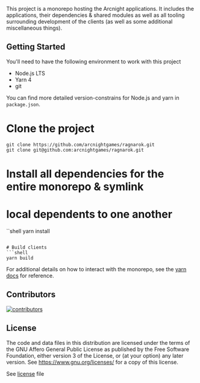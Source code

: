 This project is a monorepo hosting the Arcnight applications. It includes the applications, their dependencies & shared modules as well as all tooling surrounding development of the clients (as well as some additional miscellaneous things).

## Getting Started

You'll need to have the following environment to work with this project

- Node.js LTS
- Yarn 4
- git

You can find more detailed version-constrains for Node.js and yarn in `package.json`.

# Clone the project
```shell
git clone https://github.com/arcnightgames/ragnarok.git
git clone git@github.com:arcnightgames/ragnarok.git
```

# Install all dependencies for the entire monorepo & symlink
# local dependents to one another

``shell
yarn install
```

# Build clients
```shell
yarn build
```

For additional details on how to interact with the monorepo, see the [yarn docs](https://yarnpkg.com/) for reference.

## Contributors

<a href="https://github.com/arcnightgames/ragnarok/graphs/contributors">
  <img src="https://contrib.rocks/image?repo=arcnightgames/ragnarok" alt="contributors" />
</a>

## License

The code and data files in this distribution are licensed under the terms of the GNU Affero General Public License as published by the Free Software Foundation, either version 3 of the License, or (at your option) any later version. See https://www.gnu.org/licenses/ for a copy of this license.

See [license](license) file
